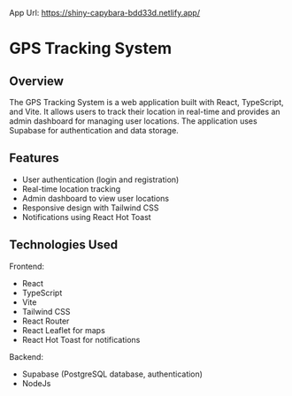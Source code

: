App Url: https://shiny-capybara-bdd33d.netlify.app/

# GPS Tracking System #
## Overview ##
The GPS Tracking System is a web application built with React, TypeScript, and Vite. It allows users to track their location in real-time and provides an admin dashboard for managing user locations. The application uses Supabase for authentication and data storage.

## Features ##
* User authentication (login and registration)
* Real-time location tracking
* Admin dashboard to view user locations
* Responsive design with Tailwind CSS
* Notifications using React Hot Toast

  
## Technologies Used ##

Frontend:
  * React
  * TypeScript
  * Vite
  * Tailwind CSS
  * React Router
  * React Leaflet for maps
  * React Hot Toast for notifications

Backend:
  * Supabase (PostgreSQL database, authentication)
  * NodeJs
